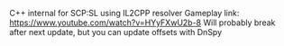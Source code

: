 C++ internal for SCP:SL using IL2CPP resolver
Gameplay link: https://www.youtube.com/watch?v=HYyFXwU2b-8
Will probably break after next update, but you can update offsets with DnSpy
